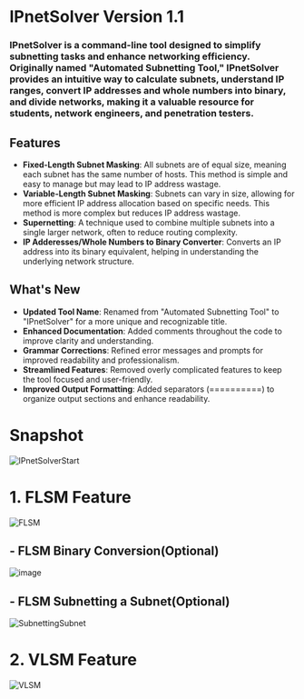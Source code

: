 # IPnetSolver Version 1.1
### IPnetSolver is a command-line tool designed to simplify subnetting tasks and enhance networking efficiency. Originally named "Automated Subnetting Tool," IPnetSolver provides an intuitive way to calculate subnets, understand IP ranges, convert IP addresses and whole numbers into binary, and divide networks, making it a valuable resource for students, network engineers, and penetration testers.

## Features
- **Fixed-Length Subnet Masking**: All subnets are of equal size, meaning each subnet has the same number of hosts. This method is simple and easy to manage but may lead to IP address wastage.
- **Variable-Length Subnet Masking**: Subnets can vary in size, allowing for more efficient IP address allocation based on specific needs. This method is more complex but reduces IP address wastage.
- **Supernetting**: A technique used to combine multiple subnets into a single larger network, often to reduce routing complexity.
- **IP Adderesses/Whole Numbers to Binary Converter**:  Converts an IP address into its binary equivalent, helping in understanding the underlying network structure.

## What's New
- **Updated Tool Name**: Renamed from "Automated Subnetting Tool" to "IPnetSolver" for a more unique and recognizable title.
- **Enhanced Documentation**: Added comments throughout the code to improve clarity and understanding.
- **Grammar Corrections**: Refined error messages and prompts for improved readability and professionalism.
- **Streamlined Features**: Removed overly complicated features to keep the tool focused and user-friendly.
- **Improved Output Formatting**: Added separators (==========) to organize output sections and enhance readability.

# Snapshot
![IPnetSolverStart](https://github.com/user-attachments/assets/cb00b037-0194-45bd-9ac0-3093725b1178)

# 1. FLSM Feature
![FLSM](https://github.com/user-attachments/assets/93965e01-52a2-4a21-9da2-cc3f8e40e885)

## - FLSM Binary Conversion(Optional)
![image](https://github.com/user-attachments/assets/281a566f-cf75-4fa6-8525-abb6ae099fff)

## - FLSM Subnetting a Subnet(Optional)
![SubnettingSubnet](https://github.com/user-attachments/assets/f613d98d-6ac6-4a3b-bb09-8ec0714d5898)

# 2. VLSM Feature
![VLSM](https://github.com/user-attachments/assets/d387a71d-a24e-4ebc-bf9c-c9c6c4d79e2c)





